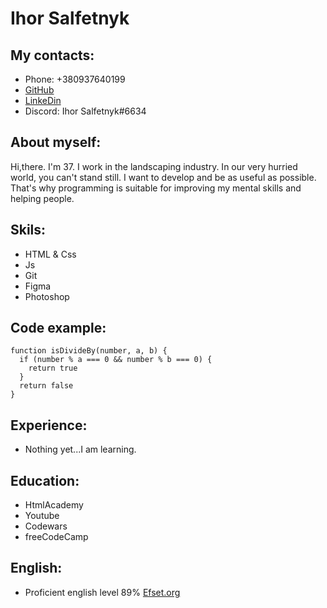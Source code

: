 # Ihor Salfetnyk
## My contacts:
- Phone: +380937640199
- [GitHub](https://github.com/MADKrollik)
- [LinkeDin](https://www.linkedin.com/in/игорь-салфетник-34a868200/)
- Discord: Ihor Salfetnyk#6634
## About myself: 
Hi,there. I'm 37. I work in the landscaping industry. In our very hurried world, you can't stand still. I want to develop and be as useful as possible. That's why programming is suitable for improving my mental skills and helping people. 
## Skils:
- HTML & Css
- Js
- Git
- Figma
- Photoshop
## Code example:
```
function isDivideBy(number, a, b) {
  if (number % a === 0 && number % b === 0) {
    return true
  }
  return false
}
```
## Experience:
- Nothing yet...I am learning.
## Education:
- HtmlAcademy
- Youtube
- Codewars
- freeCodeCamp
## English:
- Proficient english level 89% [Efset.org](https://www.efset.org/quick-check/)

